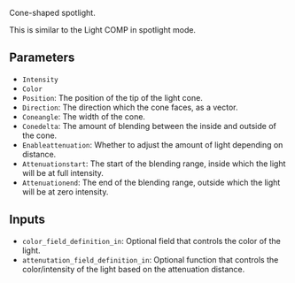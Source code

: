 Cone-shaped spotlight.

This is similar to the Light COMP in spotlight mode.

## Parameters

* `Intensity`
* `Color`
* `Position`: The position of the tip of the light cone.
* `Direction`: The direction which the cone faces, as a vector.
* `Coneangle`: The width of the cone.
* `Conedelta`: The amount of blending between the inside and outside of the cone.
* `Enableattenuation`: Whether to adjust the amount of light depending on distance.
* `Attenuationstart`: The start of the blending range, inside which the light will be at full intensity.
* `Attenuationend`: The end of the blending range, outside which the light will be at zero intensity.

## Inputs

* `color_field_definition_in`: Optional field that controls the color of the light.
* `attenutation_field_definition_in`: Optional function that controls the color/intensity of the light based on the attenuation distance.